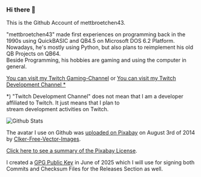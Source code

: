 ### Hi there 👋

This is the Github Account of mettbroetchen43.  
  
"mettbroetchen43" made first experiences on programming back in the 1990s using QuickBASIC and QB4.5 on Microsoft DOS 6.2 Platform.  
Nowadays, he's mostly using Python, but also plans to reimplement his old QB Projects on QB64.  
Beside Programming, his hobbies are gaming and using the computer in general. 

[You can visit my Twitch Gaming-Channel](https://twitch.tv/mettbroetchen43) or [You can visit my Twitch Development Channel *](https://twitch.tv/mettbroetchen43_dev)

*) "Twitch Development Channel" does not mean that I am a developer affiliated to Twitch. It just means that I plan to  
stream development activities on Twitch. 


![Github Stats](https://github-readme-stats.vercel.app/api?username=mettbroetchen43&show_icons=true&count_private=true)

The avatar I use on Github was [uploaded on Pixabay](https://pixabay.com/de/vectors/hamburger-l%C3%A4cheln-karikatur-312233/) on
August 3rd of 2014 by [Clker-Free-Vector-Images](https://pixabay.com/de/users/clker-free-vector-images-3736/). 

[Click here to see a summary of the Pixabay License](https://web.archive.org/web/20250602053200/https://pixabay.com/service/license-summary/).

I created a [GPG Public Key](https://mettbroetchen43.github.io/assets/pubkey.asc) in June of 2025 which I will use for signing both Commits and Checksum Files for the Releases Section as well. 


<!--
**mettbroetchen43/mettbroetchen43** is a ✨ _special_ ✨ repository because its `README.md` (this file) appears on your GitHub profile.

Here are some ideas to get you started:

- 🔭 I’m currently working on ...
- 🌱 I’m currently learning ...
- 👯 I’m looking to collaborate on ...
- 🤔 I’m looking for help with ...
- 💬 Ask me about ...
- 📫 How to reach me: ...
- 😄 Pronouns: ...
- ⚡ Fun fact: ...
-->
